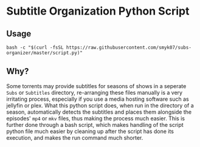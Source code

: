 # Subtitle Organization Python Script

## Usage 

```
bash -c "$(curl -fsSL https://raw.githubusercontent.com/smyk07/subs-organizer/master/script.py)"
```

## Why? 

Some torrents may provide subtitles for seasons of shows in a seperate `Subs` or `Subtitles` directory, re-arranging these files manually is a very irritating process, especially if you use a media hosting software such as jellyfin or plex. What this python script does, when run in the directory of a season, automatically detects the subtitles and places them alongside the episodes' `mp4` or `mkv` files, thus making the process much easier. This is further done through a bash script, which makes handling of the script python file much easier by cleaning up after the script has done its execution, and makes the run command much shorter.
